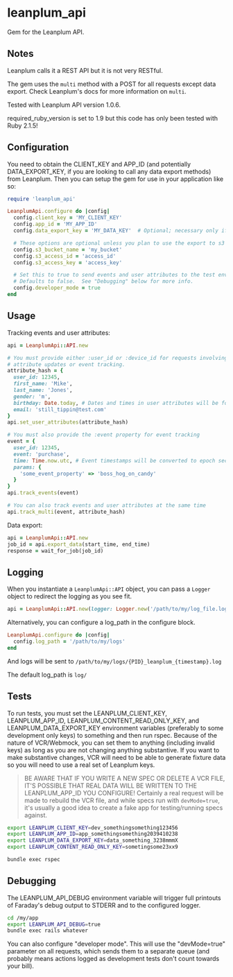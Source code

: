 # leanplum_api

Gem for the Leanplum API.

## Notes

Leanplum calls it a REST API but it is not very RESTful.

The gem uses the ```multi``` method with a POST for all requests except data export.  Check Leanplum's docs for more information on ```multi```.

Tested with Leanplum API version 1.0.6.

required_ruby_version is set to 1.9 but this code has only been tested with Ruby 2.1.5!

## Configuration

You need to obtain the CLIENT_KEY and APP_ID (and potentially DATA_EXPORT_KEY, if you are looking to call any data export methods) from Leanplum.  Then you can setup the gem for use in your application like so:

```ruby
require 'leanplum_api'

LeanplumApi.configure do |config|
  config.client_key = 'MY_CLIENT_KEY'
  config.app_id = 'MY_APP_ID'
  config.data_export_key = 'MY_DATA_KEY'  # Optional; necessary only if you want to call data export methods.

  # These options are optional unless you plan to use the export to s3 option
  config.s3_bucket_name = 'my_bucket'
  config.s3_access_id = 'access_id'
  config.s3_access_key = 'access_key'

  # Set this to true to send events and user attributes to the test environment
  # Defaults to false.  See "Debugging" below for more info.
  config.developer_mode = true
end
```

## Usage

Tracking events and user attributes:

```ruby
api = LeanplumApi::API.new

# You must provide either :user_id or :device_id for requests involving
# attribute updates or event tracking.
attribute_hash = {
  user_id: 12345,
  first_name: 'Mike',
  last_name: 'Jones',
  gender: 'm',
  birthday: Date.today, # Dates and times in user attributes will be formatted as strings; Leanplum doesn't support date or time types
  email: 'still_tippin@test.com'
}
api.set_user_attributes(attribute_hash)

# You must also provide the :event property for event tracking
event = {
  user_id: 12345,
  event: 'purchase',
  time: Time.now.utc, # Event timestamps will be converted to epoch seconds by the gem.
  params: {
    'some_event_property' => 'boss_hog_on_candy'
  }
}
api.track_events(event)

# You can also track events and user attributes at the same time
api.track_multi(event, attribute_hash)
```

Data export:
```ruby
api = LeanplumApi::API.new
job_id = api.export_data(start_time, end_time)
response = wait_for_job(job_id)
```

## Logging

When you instantiate a ```LeanplumApi::API``` object, you can pass a ```Logger``` object to redirect the logging as you see fit.

```ruby
api = LeanplumApi::API.new(logger: Logger.new('/path/to/my/log_file.log))
```

Alternatively, you can configure a log_path in the configure block.
```ruby
LeanplumApi.configure do |config|
  config.log_path = '/path/to/my/logs'
end
```

And logs will be sent to ```/path/to/my/logs/{PID}_leanplum_{timestamp}.log```

The default log_path is ```log/```

## Tests

To run tests, you must set the LEANPLUM_CLIENT_KEY, LEANPLUM_APP_ID, LEANPLUM_CONTENT_READ_ONLY_KEY, and LEANPLUM_DATA_EXPORT_KEY environment variables (preferably to some development only keys) to something and then run rspec.
Because of the nature of VCR/Webmock, you can set them to anything (including invalid keys) as long as you are not changing anything substantive.  If you want to make substantive changes, VCR will need to be able to generate fixture data so you will need to use a real set of Leanplum keys.

> BE AWARE THAT IF YOU WRITE A NEW SPEC OR DELETE A VCR FILE, IT'S POSSIBLE THAT REAL DATA WILL BE WRITTEN TO THE LEANPLUM_APP_ID YOU CONFIGURE!  Certainly a real request will be made to rebuild the VCR file, and while specs run with ```devMode=true```, it's usually a good idea to create a fake app for testing/running specs against.

```bash
export LEANPLUM_CLIENT_KEY=dev_somethingsomething123456
export LEANPLUM_APP_ID=app_somethingsomething2039410238
export LEANPLUM_DATA_EXPORT_KEY=data_something_3238mmmX
export LEANPLUM_CONTENT_READ_ONLY_KEY=sometingsome23xx9

bundle exec rspec
```

## Debugging

The LEANPLUM_API_DEBUG environment variable will trigger full printouts of Faraday's debug output to STDERR and to the configured logger.

```bash
cd /my/app
export LEANPLUM_API_DEBUG=true
bundle exec rails whatever
```

You can also configure "developer mode".  This will use the "devMode=true" parameter on all requests, which sends them to a separate queue (and probably means actions logged as development tests don't count towards your bill).